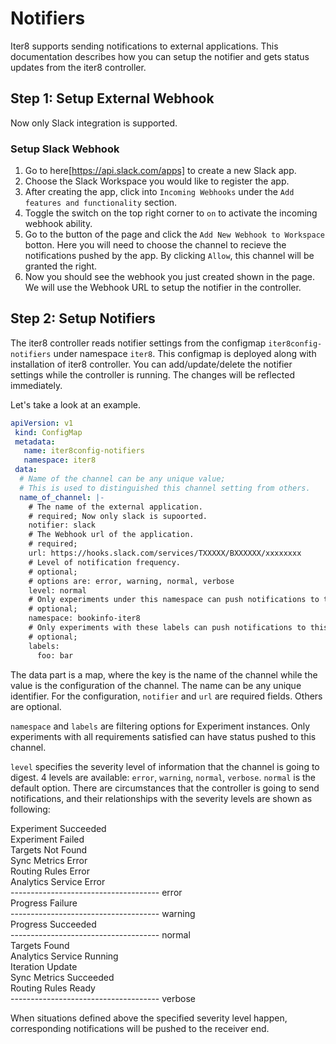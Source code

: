 # Notifiers
Iter8 supports sending notifications to external applications. This documentation describes how you can setup the notifier and gets status updates from the iter8 controller.

## Step 1: Setup External Webhook
Now only Slack integration is supported.
### Setup Slack Webhook
1. Go to here[https://api.slack.com/apps] to create a new Slack app.  
2. Choose the Slack Workspace you would like to register the app.   
3. After creating the app, click into `Incoming Webhooks` under the `Add features and functionality` section.  
4. Toggle the switch on the top right corner to `on` to activate the incoming webhook ability.   
5. Go to the button of the page and click the `Add New Webhook to Workspace` botton. Here you will need to choose the channel to recieve the notifications pushed by the app. By clicking `Allow`, this channel will be granted the right.  
6. Now you should see the webhook you just created shown in the page. We will use the Webhook URL to setup the notifier in the controller.

## Step 2: Setup Notifiers 
The iter8 controller reads notifier settings from the configmap `iter8config-notifiers` under namespace `iter8`. This configmap is deployed along with installation of iter8 controller. You can add/update/delete the notifier settings while the controller is running. The changes will be reflected immediately.

Let's take a look at an example.
```yaml
apiVersion: v1
 kind: ConfigMap
 metadata:
   name: iter8config-notifiers
   namespace: iter8
 data:
  # Name of the channel can be any unique value;
  # This is used to distinguished this channel setting from others.
  name_of_channel: |-
    # The name of the external application.
    # required; Now only slack is supoorted.
    notifier: slack
    # The Webhook url of the application.
    # required;
    url: https://hooks.slack.com/services/TXXXXX/BXXXXXX/xxxxxxxx
    # Level of notification frequency.
    # optional;
    # options are: error, warning, normal, verbose
    level: normal
    # Only experiments under this namespace can push notifications to this channel
    # optional; 
    namespace: bookinfo-iter8
    # Only experiments with these labels can push notifications to this channel
    # optional; 
    labels:
      foo: bar
```

The data part is a map, where the key is the name of the channel while the value is the configuration of the channel. The name can be any unique identifier. For the configuration, `notifier` and `url` are required fields. Others are optional. 

`namespace` and `labels` are filtering options for Experiment instances. Only experiments with all requirements satisfied can have status pushed to this channel. 

`level` specifies the severity level of information that the channel is going to digest. 4 levels are available: `error`, `warning`, `normal`, `verbose`. `normal` is the default option. There are circumstances that the controller is going to send notifications, and their relationships with the severity levels are shown as following:

Experiment Succeeded  
Experiment Failed  
Targets Not Found  
Sync Metrics Error  
Routing Rules Error  
Analytics Service Error   
------------------------------------- error  
Progress Failure  
------------------------------------- warning  
Progress Succeeded  
------------------------------------- normal  
Targets Found  
Analytics Service Running  
Iteration Update  
Sync Metrics Succeeded  
Routing Rules Ready  
------------------------------------- verbose  

When situations defined above the specified severity level happen, corresponding notifications will be pushed to the receiver end. 